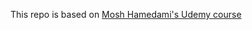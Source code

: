 This repo is based on [Mosh Hamedami's Udemy course](https://www.udemy.com/testing-angular-apps/learn/v4/overview)


